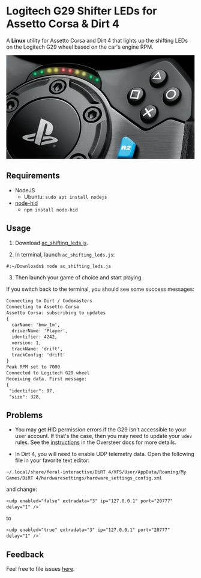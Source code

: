 # Logitech G29 Shifter LEDs for Assetto Corsa & Dirt 4

A **Linux** utility for Assetto Corsa and Dirt 4 that lights up the shifting LEDs on the Logitech G29 wheel based on the car's engine RPM.

![image of the shifting LEDs on the G29](images/shifting_leds.png?raw=true)

## Requirements
- NodeJS
  - Ubuntu: `sudo apt install nodejs`
- [node-hid](https://github.com/node-hid/node-hid)
  - `npm install node-hid`
  
## Usage

1. Download [ac_shifting_leds.js](https://github.com/d4rk/ac_shifting_leds/raw/main/ac_shifting_leds.js).

2. In terminal, launch `ac_shifting_leds.js`:
```
#:~/Downloads$ node ac_shifting_leds.js 
```

3. Then launch your game of choice and start playing.

If you switch back to the terminal, you should see some success messages:
```
Connecting to Dirt / Codemasters
Connecting to Assetto Corsa
Assetto Corsa: subscribing to updates
{
  carName: 'bmw_1m',
  driverName: 'Player',
  identifier: 4242,
  version: 1,
  trackName: 'drift',
  trackConfig: 'drift'
}
Peak RPM set to 7000
Connected to Logitech G29 wheel
Receiving data. First message:
{
 "identifier": 97,
 "size": 328,
```

## Problems

- You may get HID permission errors if the G29 isn't accessible to your user account. If that's the case,
then you may need to update your `udev` rules. See the [instructions](https://github.com/berarma/oversteer#permissions) 
in the Oversteer docs for more details.

- In Dirt 4, you will need to enable UDP telemetry data. Open the following file in your favorite text editor:
```
~/.local/share/feral-interactive/DiRT 4/VFS/User/AppData/Roaming/My Games/DiRT 4/hardwaresettings/hardware_settings_config.xml
```
and change:
```
<udp enabled="false" extradata="3" ip="127.0.0.1" port="20777" delay="1" />`
```
to
```
<udp enabled="true" extradata="3" ip="127.0.0.1" port="20777" delay="1" />`
```

## Feedback

Feel free to file issues [here](https://github.com/d4rk/ac_shifting_leds/issues).
